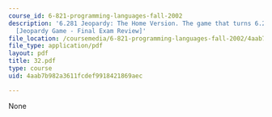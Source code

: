```yaml
---
course_id: 6-821-programming-languages-fall-2002
description: '6.281 Jeopardy: The Home Version. The game that turns 6.281 into 6.28fun!
  [Jeopardy Game - Final Exam Review]'
file_location: /coursemedia/6-821-programming-languages-fall-2002/4aab7b982a3611fcdef9918421869aec_32.pdf
file_type: application/pdf
layout: pdf
title: 32.pdf
type: course
uid: 4aab7b982a3611fcdef9918421869aec

---
```

None